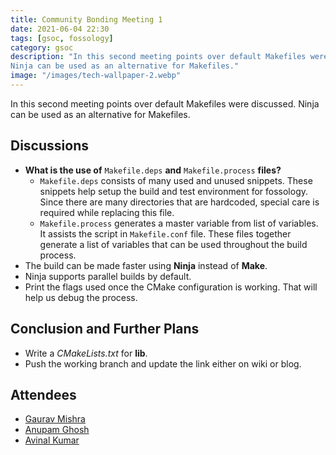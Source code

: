 ```yaml
---
title: Community Bonding Meeting 1
date: 2021-06-04 22:30
tags: [gsoc, fossology]
category: gsoc
description: "In this second meeting points over default Makefiles were discussed.
Ninja can be used as an alternative for Makefiles."
image: "/images/tech-wallpaper-2.webp"
---
```


In this second meeting points over default Makefiles were discussed. Ninja can be used as an alternative for Makefiles.

## Discussions

- **What is the use of** `Makefile.deps` **and** `Makefile.process`
  **files?**
  - `Makefile.deps` consists of many used and unused snippets. These
    snippets help setup the build and test environment for fossology.
    Since there are many directories that are hardcoded, special care is
    required while replacing this file.
  - `Makefile.process` generates a master variable from list of
    variables. It assists the script in `Makefile.conf` file. These
    files together generate a list of variables that can be used
    throughout the build process.
- The build can be made faster using **Ninja** instead of **Make**.
- Ninja supports parallel builds by default.
- Print the flags used once the CMake configuration is working. That
  will help us debug the process.

## Conclusion and Further Plans

- Write a *CMakeLists.txt* for **lib**.
- Push the working branch and update the link either on wiki or blog.

## Attendees

- [Gaurav Mishra](https://github.com/GMishx)
- [Anupam Ghosh](https://github.com/ag4ums)
- [Avinal Kumar](https://github.com/avinal)
